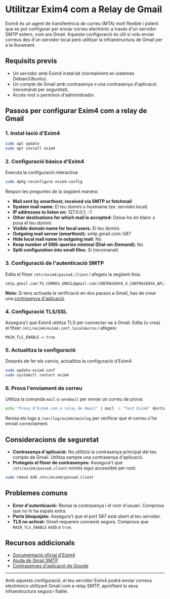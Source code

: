 # Utilitzar Exim4 com a Relay de Gmail

Exim4 és un agent de transferència de correu (MTA) molt flexible i potent que es pot configurar per enviar correu electrònic a través d'un servidor SMTP extern, com ara Gmail. Aquesta configuració és útil si vols enviar correus des d'un servidor local però utilitzar la infraestructura de Gmail per a la lliurament.

## Requisits previs

- Un servidor amb Exim4 instal·lat (normalment en sistemes Debian/Ubuntu).
- Un compte de Gmail amb contrasenya o una contrasenya d'aplicació (recomanat per seguretat).
- Accés root o permisos d'administrador.

## Passos per configurar Exim4 com a relay de Gmail

### 1. Instal·lació d'Exim4

```bash
sudo apt update
sudo apt install exim4
```

### 2. Configuració bàsica d'Exim4

Executa la configuració interactiva:

```bash
sudo dpkg-reconfigure exim4-config
```

Respon les preguntes de la següent manera:

- **Mail sent by smarthost; received via SMTP or fetchmail**
- **System mail name:** El teu domini o hostname (ex: servidor.local)
- **IP addresses to listen on:** 127.0.0.1; ::1
- **Other destinations for which mail is accepted:** Deixa-ho en blanc o posa el teu domini.
- **Visible domain name for local users:** El teu domini.
- **Outgoing mail server (smarthost):** smtp.gmail.com::587
- **Hide local mail name in outgoing mail:** No
- **Keep number of DNS-queries minimal (Dial-on-Demand):** No
- **Split configuration into small files:** Sí (recomanat)

### 3. Configuració de l'autenticació SMTP

Edita el fitxer `/etc/exim4/passwd.client` i afegeix la següent línia:

```
smtp.gmail.com:TU_CORREU_GMAIL@gmail.com:CONTRASENYA_O_CONTRASENYA_APLICACIÓ
```

**Nota:** Si tens activada la verificació en dos passos a Gmail, has de crear una [contrasenya d'aplicació](https://support.google.com/accounts/answer/185833?hl=ca).

### 4. Configuració TLS/SSL

Assegura't que Exim4 utilitza TLS per connectar-se a Gmail. Edita (o crea) el fitxer `/etc/exim4/exim4.conf.localmacros` i afegeix:

```
MAIN_TLS_ENABLE = true
```

### 5. Actualitza la configuració

Després de fer els canvis, actualitza la configuració d'Exim4:

```bash
sudo update-exim4.conf
sudo systemctl restart exim4
```

### 6. Prova l'enviament de correu

Utilitza la comanda `mail` o `sendmail` per enviar un correu de prova:

```bash
echo "Prova d'Exim4 com a relay de Gmail" | mail -s "Test Exim4" destinatari@exemple.com
```

Revisa els logs a `/var/log/exim4/mainlog` per verificar que el correu s'ha enviat correctament.

## Consideracions de seguretat

- **Contrasenya d'aplicació:** No utilitzis la contrasenya principal del teu compte de Gmail. Utilitza sempre una contrasenya d'aplicació.
- **Protegeix el fitxer de contrasenyes:** Assegura't que `/etc/exim4/passwd.client` només sigui accessible per root:

```bash
sudo chmod 640 /etc/exim4/passwd.client
```

## Problemes comuns

- **Error d'autenticació:** Revisa la contrasenya i el nom d'usuari. Comprova que no hi ha espais extra.
- **Ports bloquejats:** Assegura't que el port 587 està obert al teu servidor.
- **TLS no activat:** Gmail requereix connexió segura. Comprova que `MAIN_TLS_ENABLE` està a `true`.

## Recursos addicionals

- [Documentació oficial d'Exim4](https://www.exim.org/docs.html)
- [Ajuda de Gmail SMTP](https://support.google.com/mail/answer/7126229?hl=ca)
- [Contrasenyes d'aplicació de Google](https://support.google.com/accounts/answer/185833?hl=ca)

---

Amb aquesta configuració, el teu servidor Exim4 podrà enviar correus electrònics utilitzant Gmail com a relay SMTP, aprofitant la seva infraestructura segura i fiable.
